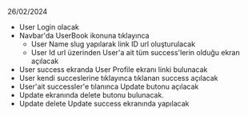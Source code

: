 26/02/2024
* User Login olacak
* Navbar'da UserBook ikonuna tıklayınca
  * User Name slug yapılarak link ID url oluşturulacak
  * User Id url üzerinden User'a ait tüm success'lerin olduğu ekran açılacak
* User success ekranda User Profile ekranı linki bulunacak
* User kendi succeslerine tıklayınca tıklanan success açılacak
* User'ait successler'e tılanınca Update butonu açılacak
* Update ekranında delete butonu bulunacak.
* Update delete Update success ekranında yapılacak 
